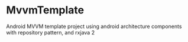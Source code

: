 # MvvmTemplate
Android MVVM template project using android architecture components with repository pattern, and rxjava 2
